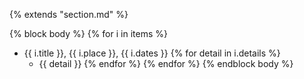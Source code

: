 {% extends "section.md" %}

{% block body %}
{% for i in items %}
+ {{ i.title }}, {{ i.place }}, {{ i.dates }}
  {% for detail in i.details %}
    + {{ detail }}
  {% endfor %}
{% endfor %}
{% endblock body %}

